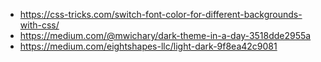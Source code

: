 - https://css-tricks.com/switch-font-color-for-different-backgrounds-with-css/
- https://medium.com/@mwichary/dark-theme-in-a-day-3518dde2955a
- https://medium.com/eightshapes-llc/light-dark-9f8ea42c9081
